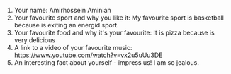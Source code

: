    1. Your name: Amirhossein Aminian
   2. Your favourite sport and why you like it: My favourite sport is basketball because is exiting an energid sport.
   3. Your favourite food and why it's your favourite: It is pizza because is very delicious
   4. A link to a video of your favourite music: https://www.youtube.com/watch?v=vx2u5uUu3DE
   5. An interesting fact about yourself - impress us! I am so jealous.